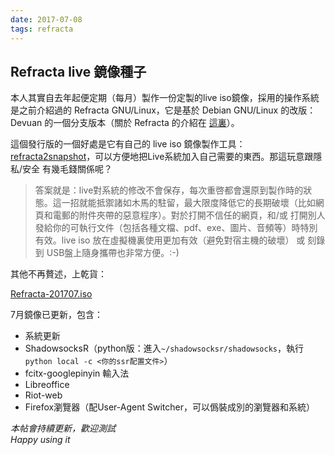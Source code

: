 ```yaml
---
date: 2017-07-08
tags: refracta
---
```


## Refracta live 鏡像種子

本人其實自去年起便定期（每月）製作一份定製的live iso鏡像，採用的操作系統是之前介紹過的 Refracta GNU/Linux，它是基於 Debian GNU/Linux 的改版：Devuan 的一個分支版本（關於 Refracta 的介紹在 [這裏](https://mdrights.github.io/os-observe/posts/2016/11/Refracta-for-privacy.html)）。

這個發行版的一個好處是它有自己的 live iso 鏡像製作工具：[refracta2snapshot](http://www.ibiblio.org/refracta/documents.html)，可以方便地把Live系統加入自己需要的東西。那這玩意跟隱私/安全 有幾毛錢關係呢？

> 答案就是：live對系統的修改不會保存，每次重啓都會還原到製作時的狀態。這一招就能抵禦諸如木馬的駐留，最大限度降低它的長期破壞（比如網頁和電郵的附件夾帶的惡意程序）。對於打開不信任的網頁，和/或 打開別人發給你的可執行文件（包括各種文檔、pdf、exe、圖片、音頻等）時特別有效。live iso 放在虛擬機裏使用更加有效（避免對宿主機的破壞） 或 刻錄到 USB盤上隨身攜帶也非常方便。:-)

其他不再贅述，上乾貨：

[Refracta-201707.iso](https://mdrights.blaucloud.de/index.php/s/03oc1NgbKoI9RCR) 

7月鏡像已更新，包含：  

- 系統更新
- ShadowsocksR（python版：進入`~/shadowsocksr/shadowsocks`，執行 `python local -c <你的ssr配置文件>`）
- fcitx-googlepinyin 輸入法
- Libreoffice
- Riot-web
- Firefox瀏覽器（配User-Agent Switcher，可以僞裝成別的瀏覽器和系統）


_本帖會持續更新，歡迎測試_   
_Happy using it_

